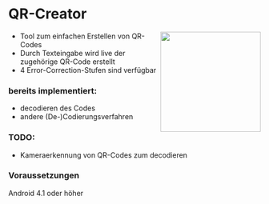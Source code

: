 # QR-Creator

<img src="https://i.ibb.co/qWMZNX5/Screenshot-2020-08-12-12-47-52-369-schaubeck-eike-qrcreator.jpg" width="200" align="right">

- Tool zum einfachen Erstellen von QR-Codes
- Durch Texteingabe wird live der zugehörige QR-Code erstellt
- 4 Error-Correction-Stufen sind verfügbar

### bereits implementiert:
- decodieren des Codes
- andere (De-)Codierungsverfahren

### TODO:
- Kameraerkennung von QR-Codes zum decodieren

### Voraussetzungen

Android 4.1 oder höher